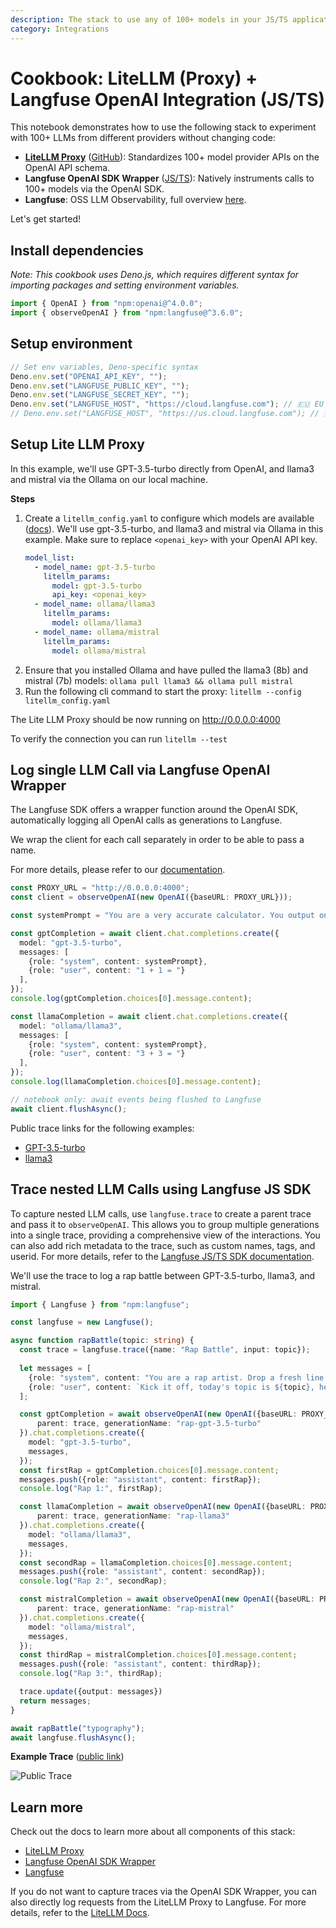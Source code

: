 ```yaml
---
description: The stack to use any of 100+ models in your JS/TS application without having to change your code and with full observability.
category: Integrations
---
```


# Cookbook: LiteLLM (Proxy) + Langfuse OpenAI Integration (JS/TS)

This notebook demonstrates how to use the following stack to experiment with 100+ LLMs from different providers without changing code:

- [**LiteLLM Proxy**](https://docs.litellm.ai/docs/) ([GitHub](https://github.com/BerriAI/litellm)): Standardizes 100+ model provider APIs on the OpenAI API schema.
- **Langfuse OpenAI SDK Wrapper** ([JS/TS](https://langfuse.com/docs/integrations/openai/js/get-started)): Natively instruments calls to 100+ models via the OpenAI SDK.
- **Langfuse**: OSS LLM Observability, full overview [here](https://langfuse.com/docs).

Let's get started!

## Install dependencies

*Note: This cookbook uses Deno.js, which requires different syntax for importing packages and setting environment variables.*


```typescript
import { OpenAI } from "npm:openai@^4.0.0";
import { observeOpenAI } from "npm:langfuse@^3.6.0";
```

## Setup environment


```typescript
// Set env variables, Deno-specific syntax
Deno.env.set("OPENAI_API_KEY", "");
Deno.env.set("LANGFUSE_PUBLIC_KEY", "");
Deno.env.set("LANGFUSE_SECRET_KEY", "");
Deno.env.set("LANGFUSE_HOST", "https://cloud.langfuse.com"); // 🇪🇺 EU region
// Deno.env.set("LANGFUSE_HOST", "https://us.cloud.langfuse.com"); // 🇺🇸 US region
```

## Setup Lite LLM Proxy

In this example, we'll use GPT-3.5-turbo directly from OpenAI, and llama3 and mistral via the Ollama on our local machine.

**Steps**

1. Create a `litellm_config.yaml` to configure which models are available ([docs](https://litellm.vercel.app/docs/proxy/configs)). We'll use gpt-3.5-turbo, and llama3 and mistral via Ollama in this example. Make sure to replace `<openai_key>` with your OpenAI API key.
    ```yaml
    model_list:
      - model_name: gpt-3.5-turbo
        litellm_params:
          model: gpt-3.5-turbo
          api_key: <openai_key>
      - model_name: ollama/llama3
        litellm_params:
          model: ollama/llama3
      - model_name: ollama/mistral
        litellm_params:
          model: ollama/mistral
    ```
3. Ensure that you installed Ollama and have pulled the llama3 (8b) and mistral (7b) models: `ollama pull llama3 && ollama pull mistral`
4. Run the following cli command to start the proxy: `litellm --config litellm_config.yaml`

The Lite LLM Proxy should be now running on http://0.0.0.0:4000

To verify the connection you can run `litellm --test`

## Log single LLM Call via Langfuse OpenAI Wrapper
The Langfuse SDK offers a wrapper function around the OpenAI SDK, automatically logging all OpenAI calls as generations to Langfuse.

We wrap the client for each call separately in order to be able to pass a name.

For more details, please refer to our [documentation](https://langfuse.com/docs/integrations/openai/js/get-started).


```typescript
const PROXY_URL = "http://0.0.0.0:4000";
const client = observeOpenAI(new OpenAI({baseURL: PROXY_URL}));

const systemPrompt = "You are a very accurate calculator. You output only the result of the calculation.";

const gptCompletion = await client.chat.completions.create({
  model: "gpt-3.5-turbo", 
  messages: [
    {role: "system", content: systemPrompt},
    {role: "user", content: "1 + 1 = "}
  ],
});
console.log(gptCompletion.choices[0].message.content);

const llamaCompletion = await client.chat.completions.create({
  model: "ollama/llama3",
  messages: [
    {role: "system", content: systemPrompt},
    {role: "user", content: "3 + 3 = "}
  ],
}); 
console.log(llamaCompletion.choices[0].message.content);

// notebook only: await events being flushed to Langfuse
await client.flushAsync();
```

Public trace links for the following examples:
- [GPT-3.5-turbo](https://cloud.langfuse.com/project/cloramnkj0002jz088vzn1ja4/traces/5084c45a-4e73-45f6-97b2-ad134abc6af1?observation=20073c4e-749a-4289-ad78-6b48f6e61093)
- [llama3](https://cloud.langfuse.com/project/cloramnkj0002jz088vzn1ja4/traces/05e0d142-20be-4e67-9baf-feb0d18271e6?observation=5bb6d269-8f3d-4c6e-8464-5103cbee4ada)

## Trace nested LLM Calls using Langfuse JS SDK

To capture nested LLM calls, use `langfuse.trace` to create a parent trace and pass it to `observeOpenAI`. This allows you to group multiple generations into a single trace, providing a comprehensive view of the interactions. You can also add rich metadata to the trace, such as custom names, tags, and userid. For more details, refer to the [Langfuse JS/TS SDK documentation](https://langfuse.com/docs/sdk/typescript/guide).

We'll use the trace to log a rap battle between GPT-3.5-turbo, llama3, and mistral.



```typescript
import { Langfuse } from "npm:langfuse";

const langfuse = new Langfuse();

async function rapBattle(topic: string) {
  const trace = langfuse.trace({name: "Rap Battle", input: topic});
  
  let messages = [
    {role: "system", content: "You are a rap artist. Drop a fresh line."},
    {role: "user", content: `Kick it off, today's topic is ${topic}, here's the mic...`}
  ];

  const gptCompletion = await observeOpenAI(new OpenAI({baseURL: PROXY_URL}), {
      parent: trace, generationName: "rap-gpt-3.5-turbo"
  }).chat.completions.create({
    model: "gpt-3.5-turbo",
    messages,
  });
  const firstRap = gptCompletion.choices[0].message.content;
  messages.push({role: "assistant", content: firstRap});
  console.log("Rap 1:", firstRap);

  const llamaCompletion = await observeOpenAI(new OpenAI({baseURL: PROXY_URL}), {
      parent: trace, generationName: "rap-llama3"
  }).chat.completions.create({
    model: "ollama/llama3", 
    messages,
  });
  const secondRap = llamaCompletion.choices[0].message.content;
  messages.push({role: "assistant", content: secondRap});
  console.log("Rap 2:", secondRap);

  const mistralCompletion = await observeOpenAI(new OpenAI({baseURL: PROXY_URL}), {
      parent: trace, generationName: "rap-mistral"
  }).chat.completions.create({
    model: "ollama/mistral",
    messages,
  });
  const thirdRap = mistralCompletion.choices[0].message.content;
  messages.push({role: "assistant", content: thirdRap});
  console.log("Rap 3:", thirdRap);

  trace.update({output: messages})
  return messages;
}

await rapBattle("typography");
await langfuse.flushAsync();
```

**Example Trace** ([public link](https://cloud.langfuse.com/project/cloramnkj0002jz088vzn1ja4/traces/f1eee836-994b-4476-9dd5-3e09662a68c4))

![Public Trace](https://langfuse.com/images/cookbook/integration_litellm_proxy_trace.gif)

## Learn more

Check out the docs to learn more about all components of this stack:
- [LiteLLM Proxy](https://docs.litellm.ai/docs/)
- [Langfuse OpenAI SDK Wrapper](https://langfuse.com/docs/integrations/openai/js/get-started)
- [Langfuse](https://langfuse.com/docs)

If you do not want to capture traces via the OpenAI SDK Wrapper, you can also directly log requests from the LiteLLM Proxy to Langfuse. For more details, refer to the [LiteLLM Docs](https://litellm.vercel.app/docs/proxy/logging#logging-proxy-inputoutput---langfuse).
